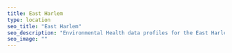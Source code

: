 ```yaml
---
title: East Harlem
type: location
seo_title: "East Harlem"
seo_description: "Environmental Health data profiles for the East Harlem neighborhood of NYC."
seo_image: ""
---
```

